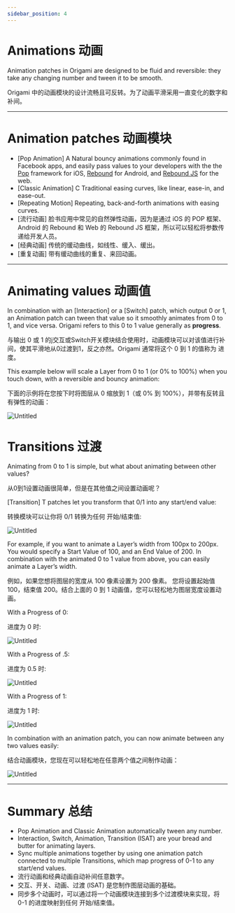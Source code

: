 ```yaml
---
sidebar_position: 4
---
```


# Animations 动画

Animation patches in Origami are designed to be fluid and reversible: they take any changing number and tween it to be smooth.

Origami 中的动画模块的设计流畅且可反转。为了动画平滑采用一直变化的数字和补间。

------

# Animation patches 动画模块

- [Pop Animation]  A Natural bouncy animations commonly found in Facebook apps, and easily pass values to your developers with the the [Pop](https://github.com/facebook/pop) framework for iOS, [Rebound](https://facebook.github.io/rebound/) for Android, and [Rebound JS](https://github.com/facebook/rebound-js) for the web.
- [Classic Animation]  C Traditional easing curves, like linear, ease-in, and ease-out.
- [Repeating Motion]  Repeating, back-and-forth animations with easing curves.
- [流行动画] 脸书应用中常见的自然弹性动画，因为是通过 iOS 的 POP 框架、Android 的 Rebound 和 Web 的 Rebound JS 框架，所以可以轻松将参数传递给开发人员。
- [经典动画]  传统的缓动曲线，如线性、缓入、缓出。
- [重复动画] 带有缓动曲线的重复、来回动画。

------

# Animating values 动画值

In combination with an [Interaction] or a [Switch] patch, which output 0 or 1, an Animation patch can tween that value so it smoothly animates from 0 to 1, and vice versa. Origami refers to this 0 to 1 value generally as **progress**.

与输出 0 或 1 的j交互或Switch开关模块结合使用时，动画模块可以对该值进行补间，使其平滑地从0过渡到1，反之亦然。Origami 通常将这个 0 到 1 的值称为 进度。

This example below will scale a Layer from 0 to 1 (or 0% to 100%) when you touch down, with a reversible and bouncy animation:

下面的示例将在您按下时将图层从 0 缩放到 1（或 0% 到 100%），并带有反转且有弹性的动画：

![Untitled](https://s3.us-west-2.amazonaws.com/secure.notion-static.com/99d8acfe-3a47-4f92-a1ee-e61f5d729d17/Untitled.png?X-Amz-Algorithm=AWS4-HMAC-SHA256&X-Amz-Content-Sha256=UNSIGNED-PAYLOAD&X-Amz-Credential=AKIAT73L2G45EIPT3X45%2F20220602%2Fus-west-2%2Fs3%2Faws4_request&X-Amz-Date=20220602T162639Z&X-Amz-Expires=86400&X-Amz-Signature=71344bc5ae0133c79afcecf55387f867227450d220112c68f8636b3413ffbff4&X-Amz-SignedHeaders=host&response-content-disposition=filename%20%3D%22Untitled.png%22&x-id=GetObject)

# Transitions 过渡

Animating from 0 to 1 is simple, but what about animating between other values?

从0到1设置动画很简单，但是在其他值之间设置动画呢？

[Transition]  T patches let you transform that 0/1 into any start/end value:

转换模块可以让你将 0/1 转换为任何 开始/结束值:

![Untitled](https://s3.us-west-2.amazonaws.com/secure.notion-static.com/8d9d0cc6-444e-4074-8061-93df45cd0d58/Untitled.png?X-Amz-Algorithm=AWS4-HMAC-SHA256&X-Amz-Content-Sha256=UNSIGNED-PAYLOAD&X-Amz-Credential=AKIAT73L2G45EIPT3X45%2F20220602%2Fus-west-2%2Fs3%2Faws4_request&X-Amz-Date=20220602T162651Z&X-Amz-Expires=86400&X-Amz-Signature=820f4422dd4c72786a5661ac3814f06eda8ca2746278aa1b62edbfcc67b624fb&X-Amz-SignedHeaders=host&response-content-disposition=filename%20%3D%22Untitled.png%22&x-id=GetObject)

For example, if you want to animate a Layer’s width from 100px to 200px. You would specify a Start Value of 100, and an End Value of 200. In combination with the animated 0 to 1 value from above, you can easily animate a Layer’s width.

例如，如果您想将图层的宽度从 100 像素设置为 200 像素。 您将设置起始值 100，结束值 200。结合上面的 0 到 1 动画值，您可以轻松地为图层宽度设置动画。

With a Progress of 0:

进度为 0 时:

![Untitled](https://s3.us-west-2.amazonaws.com/secure.notion-static.com/82b8c4a8-5277-447e-8bfc-4bccca874a9a/Untitled.png?X-Amz-Algorithm=AWS4-HMAC-SHA256&X-Amz-Content-Sha256=UNSIGNED-PAYLOAD&X-Amz-Credential=AKIAT73L2G45EIPT3X45%2F20220602%2Fus-west-2%2Fs3%2Faws4_request&X-Amz-Date=20220602T162700Z&X-Amz-Expires=86400&X-Amz-Signature=f8cf8c8ff036c91850f315702baa51b8fe2273d706244c142220defb47c5b6cf&X-Amz-SignedHeaders=host&response-content-disposition=filename%20%3D%22Untitled.png%22&x-id=GetObject)

With a Progress of .5:

进度为 0.5 时:

![Untitled](https://s3.us-west-2.amazonaws.com/secure.notion-static.com/9cf734f7-1e7a-4426-9441-2bfff356ceef/Untitled.png?X-Amz-Algorithm=AWS4-HMAC-SHA256&X-Amz-Content-Sha256=UNSIGNED-PAYLOAD&X-Amz-Credential=AKIAT73L2G45EIPT3X45%2F20220602%2Fus-west-2%2Fs3%2Faws4_request&X-Amz-Date=20220602T162709Z&X-Amz-Expires=86400&X-Amz-Signature=a4c877a0c310c02cc9b30096c69101245a689246b44ed1e81d294805941986f8&X-Amz-SignedHeaders=host&response-content-disposition=filename%20%3D%22Untitled.png%22&x-id=GetObject)

With a Progress of 1:

进度为 1 时:

![Untitled](https://s3.us-west-2.amazonaws.com/secure.notion-static.com/30f259d8-69b5-444f-b740-7bd74e0a974f/Untitled.png?X-Amz-Algorithm=AWS4-HMAC-SHA256&X-Amz-Content-Sha256=UNSIGNED-PAYLOAD&X-Amz-Credential=AKIAT73L2G45EIPT3X45%2F20220602%2Fus-west-2%2Fs3%2Faws4_request&X-Amz-Date=20220602T162720Z&X-Amz-Expires=86400&X-Amz-Signature=0732a4d23f436ca1b9a8ed787917028a650b5f82066919ac0e7d8fc3f5a845a0&X-Amz-SignedHeaders=host&response-content-disposition=filename%20%3D%22Untitled.png%22&x-id=GetObject)

In combination with an animation patch, you can now animate between any two values easily:

结合动画模块，您现在可以轻松地在任意两个值之间制作动画：

![Untitled](https://s3.us-west-2.amazonaws.com/secure.notion-static.com/3dfcdb5b-ef46-442c-84ca-a0e5837e3c90/Untitled.png?X-Amz-Algorithm=AWS4-HMAC-SHA256&X-Amz-Content-Sha256=UNSIGNED-PAYLOAD&X-Amz-Credential=AKIAT73L2G45EIPT3X45%2F20220602%2Fus-west-2%2Fs3%2Faws4_request&X-Amz-Date=20220602T162729Z&X-Amz-Expires=86400&X-Amz-Signature=53fb776e29981a9f0009696166f47ecc4c09ef77ec3eedcbcc0b84f192947229&X-Amz-SignedHeaders=host&response-content-disposition=filename%20%3D%22Untitled.png%22&x-id=GetObject)

------

# Summary 总结

- Pop Animation and Classic Animation automatically tween any number.
- Interaction, Switch, Animation, Transition (ISAT) are your bread and butter for animating layers.
- Sync multiple animations together by using one animation patch connected to multiple Transitions, which map progress of 0-1 to any start/end values.
- 流行动画和经典动画自动补间任意数字。
- 交互、开关、动画、过渡 (ISAT) 是您制作图层动画的基础。
- 同步多个动画时，可以通过将一个动画模块连接到多个过渡模块来实现，将 0-1 的进度映射到任何 开始/结束值。
